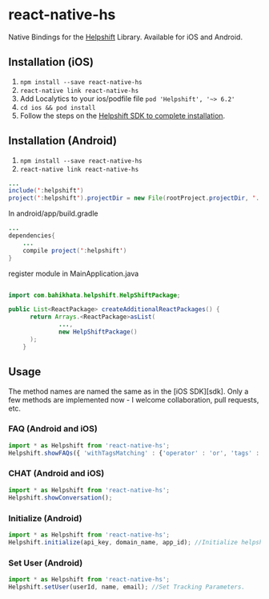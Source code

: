 # react-native-hs

Native Bindings for the [Helpshift][helpshift] Library.  Available for iOS and Android.

## Installation (iOS)

1. `npm install --save react-native-hs`
2. `react-native link react-native-hs`
3. Add Localytics to your ios/podfile file `pod 'Helpshift', '~> 6.2'`
4. `cd ios && pod install`
5. Follow the steps on the [Helpshift SDK to complete installation](https://developers.helpshift.com/ios/getting-started/). 


## Installation (Android)

1. `npm install --save react-native-hs`
2. `react-native link react-native-hs`


```java
...
include(':helpshift')
project(':helpshift').projectDir = new File(rootProject.projectDir, '../node_modules/helpshift/android')
```

In android/app/build.gradle
```java
...
dependencies{
	...
	compile project(':helpshift')
}
```

register module in MainApplication.java
```java

import com.bahikhata.helpshift.HelpShiftPackage;

public List<ReactPackage> createAdditionalReactPackages() {
      return Arrays.<ReactPackage>asList(
              ...,
              new HelpShiftPackage()
      );
    }
```

## Usage

The method names are named the same as in the [iOS SDK][sdk]. Only a few methods are implemented now - I welcome collaboration, pull requests, etc. 

### FAQ (Android and iOS)
```js
import * as Helpshift from 'react-native-hs';
Helpshift.showFAQs({ 'withTagsMatching' : {'operator' : 'or', 'tags' : ['iPhone', 'iPad']}});
```

### CHAT (Android and iOS)
```js
import * as Helpshift from 'react-native-hs';
Helpshift.showConversation();
```

### Initialize (Android)
```js
import * as Helpshift from 'react-native-hs';
Helpshift.initialize(api_key, domain_name, app_id); //Initialize helpshift sdk.
```

### Set User (Android)
```js
import * as Helpshift from 'react-native-hs';
Helpshift.setUser(userId, name, email); //Set Tracking Parameters.
```

[helpshift]: http://helpshift.com